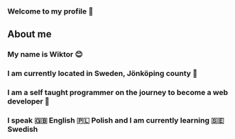 ### Welcome to my profile 👋

## About me 

### My name is Wiktor 😊

### I am currently located in Sweden, Jönköping county 💯

### I am a self taught programmer on the journey to become a web developer 🚀

### I speak 🇬🇧 English 🇵🇱 Polish and I am currently learning 🇸🇪 Swedish



<!--
**wiktor-falek/wiktor-falek** is a ✨ _special_ ✨ repository because its `README.md` (this file) appears on your GitHub profile.

Here are some ideas to get you started:

- 🔭 I’m currently working on ...
- 🌱 I’m currently learning ...
- 👯 I’m looking to collaborate on ...
- 🤔 I’m looking for help with ...
- 💬 Ask me about ...
- 📫 How to reach me: ...
- 😄 Pronouns: ...
- ⚡ Fun fact: ...
-->
